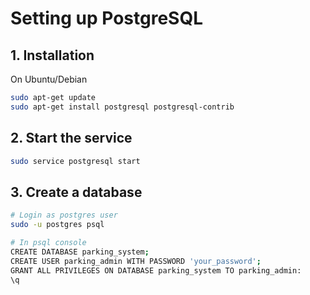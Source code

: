 # Setting up PostgreSQL

## 1. Installation
On Ubuntu/Debian

```bash
sudo apt-get update
sudo apt-get install postgresql postgresql-contrib
```

## 2. Start the service
```bash
sudo service postgresql start
```

## 3. Create a database
```bash
# Login as postgres user
sudo -u postgres psql

# In psql console
CREATE DATABASE parking_system;
CREATE USER parking_admin WITH PASSWORD 'your_password';
GRANT ALL PRIVILEGES ON DATABASE parking_system TO parking_admin:
\q
```